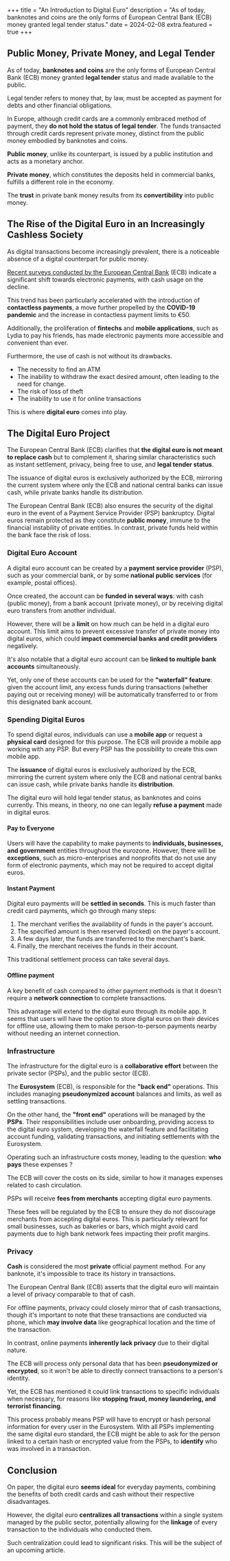 +++
title = "An Introduction to Digital Euro"
description = "As of today, banknotes and coins are the only forms of European Central Bank (ECB) money granted legal tender status."
date = 2024-02-08
extra.featured = true
+++

## Public Money, Private Money, and Legal Tender

As of today, **banknotes and coins** are the only forms of European Central Bank (ECB) money granted **legal tender** status and made available to the public.

Legal tender refers to money that, by law, must be accepted as payment for debts and other financial obligations.

In Europe, although credit cards are a commonly embraced method of payment, they **do not hold the status of legal tender**. The funds transacted through credit cards represent private money, distinct from the public money embodied by banknotes and coins.

**Public money**, unlike its counterpart, is issued by a public institution and acts as a monetary anchor.

**Private money**, which constitutes the deposits held in commercial banks, fulfills a different role in the economy.

The **trust** in private bank money results from its **convertibility** into public money.

## The Rise of the Digital Euro in an Increasingly Cashless Society

As digital transactions become increasingly prevalent, there is a noticeable absence of a digital counterpart for public money.

[Recent surveys conducted by the European Central Bank](https://www.ecb.europa.eu/stats/ecb_surveys/space/html/ecb.spacereport202212~783ffdf46e.fr.html) (ECB) indicate a significant shift towards electronic payments, with cash usage on the decline.

This trend has been particularly accelerated with the introduction of **contactless payments**, a move further propelled by the **COVID-19 pandemic** and the increase in contactless payment limits to €50.

Additionally, the proliferation of **fintechs** and **mobile applications**, such as Lydia to pay his friends, has made electronic payments more accessible and convenient than ever.

Furthermore, the use of cash is not without its drawbacks.

- The necessity to find an ATM
- The inability to withdraw the exact desired amount, often leading to the need for change.
- The risk of loss of theft
- The inability to use it for online transactions

This is where **digital euro** comes into play.

## The Digital Euro Project

The European Central Bank (ECB) clarifies that **the digital euro is not meant to replace cash** but to complement it, sharing similar characteristics such as instant settlement, privacy, being free to use, and **legal tender status**.

The issuance of digital euros is exclusively authorized by the ECB, mirroring the current system where only the ECB and national central banks can issue cash, while private banks handle its distribution.

The European Central Bank (ECB) also ensures the security of the digital euro in the event of a Payment Service Provider (PSP) bankruptcy. Digital euros remain protected as they constitute **public money**, immune to the financial instability of private entities. In contrast, private funds held within the bank face the risk of loss.

### Digital Euro Account

A digital euro account can be created by a **payment service provider** (PSP), such as your commercial bank, or by some **national public services** (for example, postal offices).

Once created, the account can be **funded in several ways**: with cash (public money), from a bank account (private money), or by receiving digital euro transfers from another individual.

However, there will be a **limit** on how much can be held in a digital euro account. This limit aims to prevent excessive transfer of private money into digital euros, which could **impact commercial banks and credit providers** negatively.

It's also notable that a digital euro account can be **linked to multiple bank accounts** simultaneously.

Yet, only one of these accounts can be used for the **"waterfall" feature**: given the account limit, any excess funds during transactions (whether paying out or receiving money) will be automatically transferred to or from this designated bank account.

### Spending Digital Euros

To spend digital euros, individuals can use a **mobile app** or request a **physical card** designed for this purpose. The ECB will provide a mobile app working with any PSP. But every PSP has the possibility to create this own mobile app.

The **issuance** of digital euros is exclusively authorized by the ECB, mirroring the current system where only the ECB and national central banks can issue cash, while private banks handle its **distribution**.

The digital euro will hold legal tender status, as banknotes and coins currently. This means, in theory, no one can legally **refuse a payment** made in digital euros.

#### Pay to Everyone

Users will have the capability to make payments to **individuals, businesses, and government** entities throughout the eurozone. However, there will be **exceptions**, such as micro-enterprises and nonprofits that do not use any form of electronic payments, which may not be required to accept digital euros.

#### Instant Payment

Digital euro payments will be **settled in seconds**. This is much faster than credit card payments, which go through many steps:

1. The merchant verifies the availability of funds in the payer's account.
2. The specified amount is then reserved (locked) on the payer's account.
3. A few days later, the funds are transferred to the merchant's bank.
4. Finally, the merchant receives the funds in their account.

This traditional settlement process can take several days.

#### Offline payment

A key benefit of cash compared to other payment methods is that it doesn't require a **network connection** to complete transactions.

This advantage will extend to the digital euro through its mobile app. It seems that users will have the option to store digital euros on their devices for offline use, allowing them to make person-to-person payments nearby without needing an internet connection.

### Infrastructure

The infrastructure for the digital euro is a **collaborative effort** between the private sector (PSPs), and the public sector (ECB).

The **Eurosystem** (ECB), is responsible for the **"back end"** operations. This includes managing **pseudonymized account** balances and limits, as well as settling transactions.

On the other hand, the **"front end"** operations will be managed by the **PSPs**. Their responsibilities include user onboarding, providing access to the digital euro system, developing the waterfall feature and facilitating account funding, validating transactions, and initiating settlements with the Eurosystem.

Operating such an infrastructure costs money, leading to the question: **who pays** these expenses ?

The ECB will cover the costs on its side, similar to how it manages expenses related to cash circulation.

PSPs will receive **fees from merchants** accepting digital euro payments.

These fees will be regulated by the ECB to ensure they do not discourage merchants from accepting digital euros. This is particularly relevant for small businesses, such as bakeries or bars, which might avoid card payments due to high bank network fees impacting their profit margins.

### Privacy

**Cash** is considered the most **private** official payment method. For any banknote, it's impossible to trace its history in transactions.

The European Central Bank (ECB) asserts that the digital euro will maintain a level of privacy comparable to that of cash.

For offline payments, privacy could closely mirror that of cash transactions, though it's important to note that these transactions are conducted via phone, which **may involve data** like geographical location and the time of the transaction.

In contrast, online payments **inherently lack privacy** due to their digital nature.

The ECB will process only personal data that has been **pseudonymized or encrypted**, so it won't be able to directly connect transactions to a person's identity.

Yet, the ECB has mentioned it could link transactions to specific individuals when necessary, for reasons like **stopping fraud, money laundering, and terrorist financing**.

This process probably means PSP will have to encrypt or hash personal information for every user in the Eurosystem. With all PSPs implementing the same digital euro standard, the ECB might be able to ask for the person linked to a certain hash or encrypted value from the PSPs, to **identify** who was involved in a transaction.

## Conclusion

On paper, the digital euro **seems ideal** for everyday payments, combining the benefits of both credit cards and cash without their respective disadvantages.

However, the digital euro **centralizes all transactions** within a single system managed by the public sector, potentially allowing for the **linkage** of every transaction to the individuals who conducted them.

Such centralization could lead to significant risks. This will be the subject of an upcoming article.
